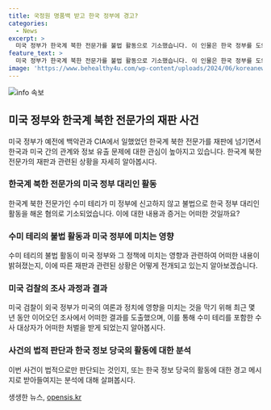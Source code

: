```yaml
---
title: 국정원 명품백 받고 한국 정부에 경고?
categories:
  - News
excerpt: >
  미국 정부가 한국계 북한 전문가를 불법 활동으로 기소했습니다. 이 인물은 한국 정부를 도와주고 미국 정부 인사와 만나도록 도왔다는 혐의를 받고 있습니다. 대화와 통화 내용까지 구체적으로 적시된 것으로 보아, 미국 검찰은 이 사람이 미국의 여론과 정치에 영향을 미치려고 했을 것으로 예상하고 있습니다. 이번 사건을 통해 한국 정보 당국의 활동에 대해 경고 메시지를 보내고 있습니다. (150자)
feature_text: >
  미국 정부가 한국계 북한 전문가를 불법 활동으로 기소했습니다. 이 인물은 한국 정부를 도와주고 미국 정부 인사와 만나도록 도왔다는 혐의를 받고 있습니다. 대화와 통화 내용까지 구체적으로 적시된 것으로 보아, 미국 검찰은 이 사람이 미국의 여론과 정치에 영향을 미치려고 했을 것으로 예상하고 있습니다. 이번 사건을 통해 한국 정보 당국의 활동에 대해 경고 메시지를 보내고 있습니다. (150자)
image: 'https://www.behealthy4u.com/wp-content/uploads/2024/06/koreanews.jpg'
---
```


<p><img src="https://www.behealthy4u.com/wp-content/uploads/2024/06/koreanews.jpg" alt="info 속보" /></p>

<h2 data-ke-size="size26">미국 정부와 한국계 북한 전문가의 재판 사건</h2>

<p data-ke-size="size16">미국 정부가 예전에 백악관과 CIA에서 일했었던 한국계 북한 전문가를 재판에 넘기면서 한국과 미국 간의 관계와 정보 유출 문제에 대한 관심이 높아지고 있습니다. 한국계 북한 전문가의 재판과 관련된 상황을 자세히 알아봅시다.</p>

<h3>한국계 북한 전문가의 미국 정부 대리인 활동</h3>

<p data-ke-size="size16">한국계 북한 전문가인 수미 테리가 미 정부에 신고하지 않고 불법으로 한국 정부 대리인 활동을 해온 혐의로 기소되었습니다. 이에 대한 내용과 증거는 어떠한 것일까요?</p>

<h3>수미 테리의 불법 활동과 미국 정부에 미치는 영향</h3>

<p data-ke-size="size16">수미 테리의 불법 활동이 미국 정부와 그 정책에 미치는 영향과 관련하여 어떠한 내용이 밝혀졌는지, 이에 따른 재판과 관련된 상황은 어떻게 전개되고 있는지 알아보겠습니다.</p>

<h3>미국 검찰의 조사 과정과 결과</h3>

<p data-ke-size="size16">미국 검찰이 외국 정부가 미국의 여론과 정치에 영향을 미치는 것을 막기 위해 최근 몇 년 동안 이어오던 조사에서 어떠한 결과를 도출했으며, 이를 통해 수미 테리를 포함한 수사 대상자가 어떠한 처벌을 받게 되었는지 알아봅시다.</p>

<h3>사건의 법적 판단과 한국 정보 당국의 활동에 대한 분석</h3>

<p data-ke-size="size16">이번 사건이 법적으로만 판단되는 것인지, 또는 한국 정보 당국의 활동에 대한 경고 메시지로 받아들여지는 분석에 대해 살펴봅시다.</p>
생생한 뉴스, <a href="https://opensis.kr" rel="dofollow">opensis.kr</a>


